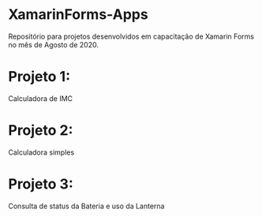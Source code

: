 # XamarinForms-Apps

Repositório para projetos desenvolvidos em capacitação de Xamarin Forms no mês de Agosto de 2020.
<h1>Projeto 1:</h1> Calculadora de IMC
<h1>Projeto 2:</h1> Calculadora simples
<h1>Projeto 3:</h1> Consulta de status da Bateria e uso da Lanterna
